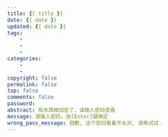 ```yaml
---
title: {{ title }}
date: {{ date }}
updated: {{ date }}
tags:
	- 
	-
	-
categories: 
	-
	-
copyright: false
permalink: false
top: false
comments: false
password: 
abstract: 有东西被加密了，请输入密码查看
message: 请输入密码，按[Enter]键确定
wrong_pass_message: 抱歉, 这个密码看着不太对, 请再试试.
---
```

